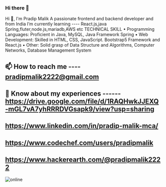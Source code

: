 ### Hi there 👋
Hi 👋, I'm Pradip Malik
A passionate frontend and backend developer and from India
I’m currently learning ---- React.js,java Spring,fluter,node.js,mariadb,AWS etc
TECHNICAL SKILL
• Programming Languages: Proficient in Java, MySQL, Java Framework Spring
• Web Development: Skilled in HTML, CSS, JavaScript. Bootstrap5 Framework and React.js
• Other: Solid grasp of Data Structure and Algorithms, Computer Networks, 
 Database Management System

📫 How to reach me ---- pradipmalik2222@gmail.com
----------------------------------------
📄 Know about my experiences ------ https://drive.google.com/file/d/1RAQHwkJJEXQ-mGL7vA7yhRRRDVGsapk9/view?usp=sharing
-----------------------
https://www.linkedin.com/in/pradip-malik-mca/
-----------------------
https://www.codechef.com/users/pradipmalik
-----------------------
https://www.hackerearth.com/@pradipmalik2222
---------------------
![online](https://github.com/PradipProgramming/PradipProgramming/assets/93438482/6c01c1c1-983a-48e1-8427-3dc443826887)
<!--
**PradipProgramming/PradipProgramming** is a ✨ _special_ ✨ repository because its `README.md` (this file) appears on your GitHub profile.

Here are some ideas to get you started:

- 🔭 I’m currently working on ...
- 🌱 I’m currently learning ...
- 👯 I’m looking to collaborate on ...
- 🤔 I’m looking for help with ...
- 💬 Ask me about ...
- 📫 How to reach me: ...
- 😄 Pronouns: ...
- ⚡ Fun fact: ...
-->
